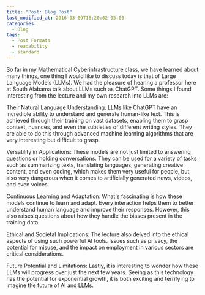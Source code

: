 ```yaml
---
title: "Post: Blog Post"
last_modified_at: 2016-03-09T16:20:02-05:00
categories:
  - Blog
tags:
  - Post Formats
  - readability
  - standard
---
```


So far in my Mathematical Cyberinfrastructure class, we have learned about many things, one thing I would like to discuss today is that of Large Language Models (LLMs). We had the pleasure of hearing a professor here at South Alabama talk about LLMs such as ChatGPT. Some things I found interesting from the lecture and my own research into LLMs are:

Their Natural Language Understanding: LLMs like ChatGPT have an incredible ability to understand and generate human-like text. This is achieved through their training on vast datasets, enabling them to grasp context, nuances, and even the subtleties of different writing styles. They are able to do this through advanced machine learning algorithms that are very interesting but difficult to grasp.

Versatility in Applications: These models are not just limited to answering questions or holding conversations. They can be used for a variety of tasks such as summarizing texts, translating languages, generating creative content, and even coding, which makes them very useful for people, but also very dangerous when it comes to artificially generated news, videos, and even voices.

Continuous Learning and Adaptation: What's fascinating is how these models continue to learn and adapt. Every interaction helps them to better understand human language and improve their responses. However, this also raises questions about how they handle the biases present in the training data.

Ethical and Societal Implications: The lecture also delved into the ethical aspects of using such powerful AI tools. Issues such as privacy, the potential for misuse, and the impact on employment in various sectors are critical considerations.

Future Potential and Limitations: Lastly, it is interesting to wonder how these LLMs will progress over just the next few years. Seeing as this technology has the potential for exponential growth, it is both exciting and terrifying to imagine the future of AI and LLMs.